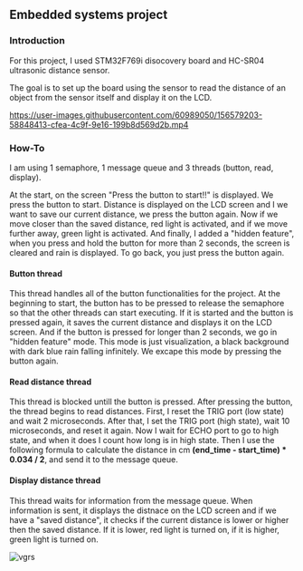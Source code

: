 <h2>Embedded systems project</h2>

<h3>Introduction</h3>
<p>For this project, I used STM32F769i disocovery board and HC-SR04 ultrasonic distance sensor.<p>
<p>The goal is to set up the board using the sensor to read the distance of an object from the sensor itself and display it on the LCD.</p>
    
https://user-images.githubusercontent.com/60989050/156579203-58848413-cfea-4c9f-9e16-199b8d569d2b.mp4


<h3>How-To</h3>
<p>I am using 1 semaphore, 1 message queue and 3 threads (button, read, display).<p>
<p>At the start, on the screen "Press the button to start!!" is displayed. We press the button to start. Distance is displayed on the LCD screen and I we want to save our current distance, we press the button again. Now if we move closer than the saved distance, red light is activated, and if we move further away, green light is activated. And finally, I added a "hidden feature", when you press and hold the button for more than 2 seconds, the screen is cleared and rain is displayed. To go back, you just press the button again.</p>

<h4>Button thread</h4>
<p>This thread handles all of the button functionalities for the project. At the beginning to start, the button has to be pressed to release the semaphore so that the other threads can start executing. If it is started and the button is pressed again, it saves the current distance and displays it on the LCD screen. And if the button is pressed for longer than 2 seconds, we go in "hidden feature" mode. This mode is just visualization, a black background with dark blue rain falling infinitely. We excape this mode by pressing the button again.

<h4>Read distance thread</h4>
<p>This thread is blocked untill the button is pressed. After pressing the button, the thread begins to read distances. 
First, I reset the TRIG port (low state) and wait 2 microseconds. After that, I set the TRIG port (high state), wait 10 microseconds, and reset it again. Now I wait for ECHO port to go to high state, and when it does I count how long is in high state. Then I use the following formula to calculate the distance in cm <b>(end_time - start_time) * 0.034 / 2</b>, and send it to the message queue.</p>

<h4>Display distance thread</h4>
<p>This thread waits for information from the message queue. When information is sent, it displays the distnace on the LCD screen and if we have a "saved distance", it checks if the current distance is lower or higher then the saved distance. If it is lower, red light is turned on, if it is higher, green light is turned on.</p>


![vgrs](https://user-images.githubusercontent.com/60989050/156603829-bfed0ebd-9f39-4528-89c8-2b374a7bd2e8.jpg)
